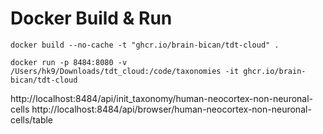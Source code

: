 # Docker Build & Run

```
docker build --no-cache -t "ghcr.io/brain-bican/tdt-cloud" .
```

```
docker run -p 8484:8080 -v /Users/hk9/Downloads/tdt_cloud:/code/taxonomies -it ghcr.io/brain-bican/tdt-cloud 
```

http://localhost:8484/api/init_taxonomy/human-neocortex-non-neuronal-cells
http://localhost:8484/api/browser/human-neocortex-non-neuronal-cells/table